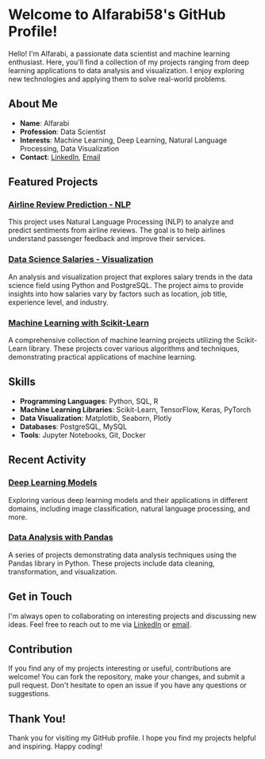 # Welcome to Alfarabi58's GitHub Profile!

Hello! I'm Alfarabi, a passionate data scientist and machine learning enthusiast. Here, you'll find a collection of my projects ranging from deep learning applications to data analysis and visualization. I enjoy exploring new technologies and applying them to solve real-world problems.

## About Me

- **Name**: Alfarabi
- **Profession**: Data Scientist
- **Interests**: Machine Learning, Deep Learning, Natural Language Processing, Data Visualization
- **Contact**: [LinkedIn](https://www.linkedin.com/in/alfarabi58), [Email](mailto:alfarabi58@example.com)

## Featured Projects

### [Airline Review Prediction - NLP](https://github.com/Alfarabi58/Deep-Learning/tree/main/Airline%20Review%20Prediction%20-%20NLP)
This project uses Natural Language Processing (NLP) to analyze and predict sentiments from airline reviews. The goal is to help airlines understand passenger feedback and improve their services.

### [Data Science Salaries - Visualization](https://github.com/Alfarabi58/Python-PostgreSQL/tree/main/Data%20Science%20Salaries%20-%20Visualization)
An analysis and visualization project that explores salary trends in the data science field using Python and PostgreSQL. The project aims to provide insights into how salaries vary by factors such as location, job title, experience level, and industry.

### [Machine Learning with Scikit-Learn](https://github.com/Alfarabi58/Machine-Learning/tree/main/Scikit-Learn)
A comprehensive collection of machine learning projects utilizing the Scikit-Learn library. These projects cover various algorithms and techniques, demonstrating practical applications of machine learning.

## Skills

- **Programming Languages**: Python, SQL, R
- **Machine Learning Libraries**: Scikit-Learn, TensorFlow, Keras, PyTorch
- **Data Visualization**: Matplotlib, Seaborn, Plotly
- **Databases**: PostgreSQL, MySQL
- **Tools**: Jupyter Notebooks, Git, Docker

## Recent Activity

### [Deep Learning Models](https://github.com/Alfarabi58/Deep-Learning)
Exploring various deep learning models and their applications in different domains, including image classification, natural language processing, and more.

### [Data Analysis with Pandas](https://github.com/Alfarabi58/Data-Analysis/tree/main/Pandas)
A series of projects demonstrating data analysis techniques using the Pandas library in Python. These projects include data cleaning, transformation, and visualization.

## Get in Touch

I'm always open to collaborating on interesting projects and discussing new ideas. Feel free to reach out to me via [LinkedIn](https://www.linkedin.com/in/alfarabi58) or [email](mailto:alfarabi58@example.com).

## Contribution

If you find any of my projects interesting or useful, contributions are welcome! You can fork the repository, make your changes, and submit a pull request. Don't hesitate to open an issue if you have any questions or suggestions.

## Thank You!

Thank you for visiting my GitHub profile. I hope you find my projects helpful and inspiring. Happy coding!
